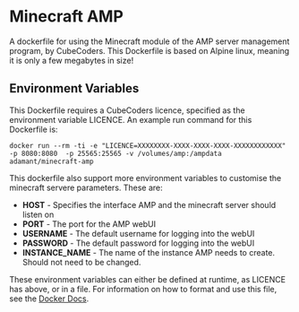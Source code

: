 # Minecraft AMP
A dockerfile for using the Minecraft module of the AMP server management program, by CubeCoders. This Dockerfile is based on Alpine linux, meaning it is only a few megabytes in size!

## Environment Variables
This Dockerfile requires a CubeCoders licence, specified as the environment variable LICENCE. An example run command for this Dockerfile is:

```docker run --rm -ti -e "LICENCE=XXXXXXXX-XXXX-XXXX-XXXX-XXXXXXXXXXXX" -p 8080:8080  -p 25565:25565 -v /volumes/amp:/ampdata adamant/minecraft-amp```

This dockerfile also support more environment variables to customise the minecraft servere parameters. These are:
* **HOST** - Specifies the interface AMP and the minecraft server should listen on
* **PORT** - The port for the AMP webUI
* **USERNAME** - The default username for logging into the webUI
* **PASSWORD** - The default password for logging into the webUI
* **INSTANCE_NAME** - The name of the instance AMP needs to create. Should not need to be changed.

These environment variables can either be defined at runtime, as LICENCE has above, or in a file. For information on how to format and use this file, see the [Docker Docs](https://docs.docker.com/engine/reference/commandline/run/#/set-environment-variables-e-env-env-file).
